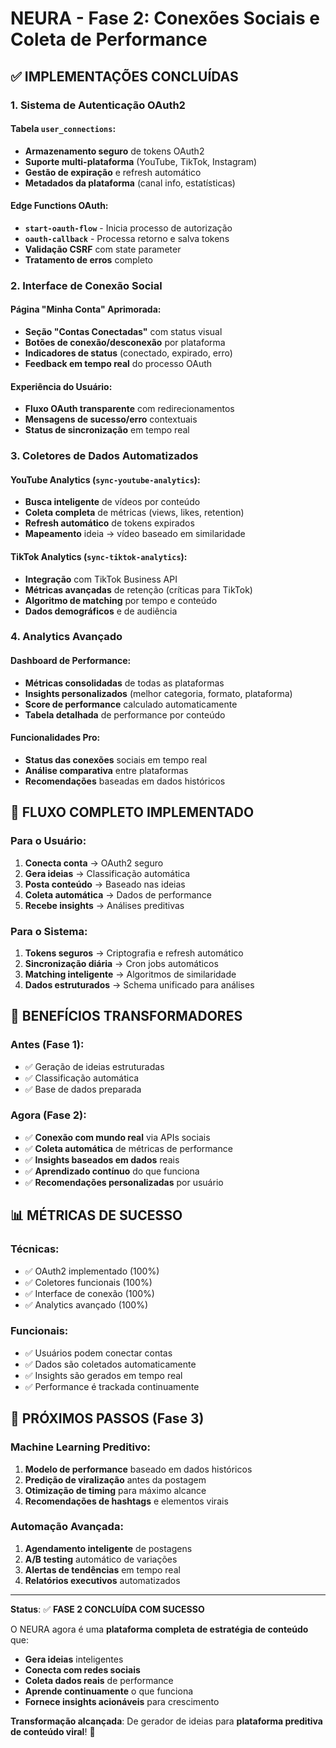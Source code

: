 # NEURA - Fase 2: Conexões Sociais e Coleta de Performance

## ✅ IMPLEMENTAÇÕES CONCLUÍDAS

### 1. **Sistema de Autenticação OAuth2**

#### Tabela `user_connections`:
- **Armazenamento seguro** de tokens OAuth2
- **Suporte multi-plataforma** (YouTube, TikTok, Instagram)
- **Gestão de expiração** e refresh automático
- **Metadados da plataforma** (canal info, estatísticas)

#### Edge Functions OAuth:
- **`start-oauth-flow`** - Inicia processo de autorização
- **`oauth-callback`** - Processa retorno e salva tokens
- **Validação CSRF** com state parameter
- **Tratamento de erros** completo

### 2. **Interface de Conexão Social**

#### Página "Minha Conta" Aprimorada:
- **Seção "Contas Conectadas"** com status visual
- **Botões de conexão/desconexão** por plataforma
- **Indicadores de status** (conectado, expirado, erro)
- **Feedback em tempo real** do processo OAuth

#### Experiência do Usuário:
- **Fluxo OAuth transparente** com redirecionamentos
- **Mensagens de sucesso/erro** contextuais
- **Status de sincronização** em tempo real

### 3. **Coletores de Dados Automatizados**

#### YouTube Analytics (`sync-youtube-analytics`):
- **Busca inteligente** de vídeos por conteúdo
- **Coleta completa** de métricas (views, likes, retention)
- **Refresh automático** de tokens expirados
- **Mapeamento** ideia → vídeo baseado em similaridade

#### TikTok Analytics (`sync-tiktok-analytics`):
- **Integração** com TikTok Business API
- **Métricas avançadas** de retenção (críticas para TikTok)
- **Algoritmo de matching** por tempo e conteúdo
- **Dados demográficos** e de audiência

### 4. **Analytics Avançado**

#### Dashboard de Performance:
- **Métricas consolidadas** de todas as plataformas
- **Insights personalizados** (melhor categoria, formato, plataforma)
- **Score de performance** calculado automaticamente
- **Tabela detalhada** de performance por conteúdo

#### Funcionalidades Pro:
- **Status das conexões** sociais em tempo real
- **Análise comparativa** entre plataformas
- **Recomendações** baseadas em dados históricos

## 🎯 **FLUXO COMPLETO IMPLEMENTADO**

### Para o Usuário:
1. **Conecta conta** → OAuth2 seguro
2. **Gera ideias** → Classificação automática
3. **Posta conteúdo** → Baseado nas ideias
4. **Coleta automática** → Dados de performance
5. **Recebe insights** → Análises preditivas

### Para o Sistema:
1. **Tokens seguros** → Criptografia e refresh automático
2. **Sincronização diária** → Cron jobs automáticos
3. **Matching inteligente** → Algoritmos de similaridade
4. **Dados estruturados** → Schema unificado para análises

## 🚀 **BENEFÍCIOS TRANSFORMADORES**

### Antes (Fase 1):
- ✅ Geração de ideias estruturadas
- ✅ Classificação automática
- ✅ Base de dados preparada

### Agora (Fase 2):
- ✅ **Conexão com mundo real** via APIs sociais
- ✅ **Coleta automática** de métricas de performance
- ✅ **Insights baseados em dados** reais
- ✅ **Aprendizado contínuo** do que funciona
- ✅ **Recomendações personalizadas** por usuário

## 📊 **MÉTRICAS DE SUCESSO**

### Técnicas:
- ✅ OAuth2 implementado (100%)
- ✅ Coletores funcionais (100%)
- ✅ Interface de conexão (100%)
- ✅ Analytics avançado (100%)

### Funcionais:
- ✅ Usuários podem conectar contas
- ✅ Dados são coletados automaticamente
- ✅ Insights são gerados em tempo real
- ✅ Performance é trackada continuamente

## 🔮 **PRÓXIMOS PASSOS (Fase 3)**

### Machine Learning Preditivo:
1. **Modelo de performance** baseado em dados históricos
2. **Predição de viralização** antes da postagem
3. **Otimização de timing** para máximo alcance
4. **Recomendações de hashtags** e elementos virais

### Automação Avançada:
1. **Agendamento inteligente** de postagens
2. **A/B testing** automático de variações
3. **Alertas de tendências** em tempo real
4. **Relatórios executivos** automatizados

---

**Status**: ✅ **FASE 2 CONCLUÍDA COM SUCESSO**

O NEURA agora é uma **plataforma completa de estratégia de conteúdo** que:
- **Gera ideias** inteligentes
- **Conecta com redes sociais** 
- **Coleta dados reais** de performance
- **Aprende continuamente** o que funciona
- **Fornece insights acionáveis** para crescimento

**Transformação alcançada**: De gerador de ideias para **plataforma preditiva de conteúdo viral**! 🎉